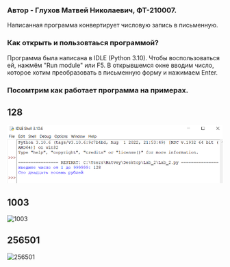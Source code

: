 ### Автор - Глухов Матвей Николаевич, ФТ-210007.

Написанная программа конвертирует числовую запись в письменную.

### Как открыть и пользовтаься программой? 
Программа была написана в IDLE (Python 3.10). Чтобы воспользоваться ей, нажмём "Run module" или F5. В открывшемся окне вводим число, которое хотим преобразовать в письменную форму и нажимаем Enter.

### Посомтрим как работает программа на примерах.
## 128
![128](https://github.com/matveyglukhov/motik-s-repository/blob/main/128.png)
## 1003
![1003](https://user-images.githubusercontent.com/113675991/190903367-30e706b8-9ddc-48c6-9143-a71ec1ef7116.png)
## 256501
![256501](https://user-images.githubusercontent.com/53860694/190847246-f3ab5de2-7b52-4d69-b924-77c00847a5de.jpg)
